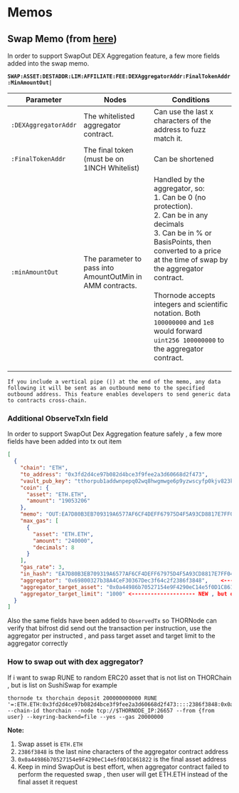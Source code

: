 # Memos

## Swap Memo (from [here](https://gitlab.com/thorchain/thornode/-/merge_requests/2218))

In order to support SwapOut DEX Aggregation feature, a few more fields added into the swap memo.

**`SWAP:ASSET:DESTADDR:LIM:AFFILIATE:FEE:DEXAggregatorAddr:FinalTokenAddr:MinAmountOut|`**

| Parameter            | Nodes                                                     | Conditions                                                                                                                                                                                                                                                                                                                                                        |
| -------------------- | --------------------------------------------------------- | ----------------------------------------------------------------------------------------------------------------------------------------------------------------------------------------------------------------------------------------------------------------------------------------------------------------------------------------------------------------- |
| `:DEXAggregatorAddr` | The whitelisted aggregator contract.                      | Can use the last x characters of the address to fuzz match it.                                                                                                                                                                                                                                                                                                    |
| `:FinalTokenAddr`    | The final token (must be on 1INCH Whitelist)              | Can be shortened                                                                                                                                                                                                                                                                                                                                                  |
| `:minAmountOut`      | The parameter to pass into AmountOutMin in AMM contracts. | Handled by the aggregator, so:<br>1. Can be 0 (no protection). <br>2. Can be in any decimals<br>3. Can be in % or BasisPoints, then converted to a price at the time of swap by the aggregator contract.<br><br> Thornode accepts integers and scientific notation. Both `100000000` and `1e8` would forward `uint256 100000000` to the aggregator contract.</p> |

```admonish success
If you include a vertical pipe (|) at the end of the memo, any data following it will be sent as an outbound memo to the specified outbound address. This feature enables developers to send generic data to contracts cross-chain.
```

### Additional ObserveTxIn field

In order to support SwapOut Dex Aggregation feature safely , a few more fields have been added into tx out item

```json
[
  {
    "chain": "ETH",
    "to_address": "0x3fd2d4ce97b082d4bce3f9fee2a3d60668d2f473",
    "vault_pub_key": "tthorpub1addwnpepq02wq8hwgmwge6p9yzwscyfp0kjv823kres7l7tcv89nn2zfu3jguu5s4qa",
    "coin": {
      "asset": "ETH.ETH",
      "amount": "19053206"
    },
    "memo": "OUT:EA7D80B3EB709319A6577AF6CF4DEFF67975D4F5A93CD8817E7FF04A048D1C5C",
    "max_gas": [
      {
        "asset": "ETH.ETH",
        "amount": "240000",
        "decimals": 8
      }
    ],
    "gas_rate": 3,
    "in_hash": "EA7D80B3EB709319A6577AF6CF4DEFF67975D4F5A93CD8817E7FF04A048D1C5C",
    "aggregator": "0x69800327b38A4CeF30367Dec3f64c2f2386f3848",    <-------------------- NEW
    "aggregator_target_asset": "0x0a44986b70527154e9F4290eC14e5f0D1C861822", <-------------------- NEW
    "aggregator_target_limit": "1000" <-------------------- NEW , but optional
  }
]
```

Also the same fields have been added to `ObservedTx` so THORNode can verify that bifrost did send out the transaction per instruction, use the aggregator per instructed , and pass target asset and target limit to the aggregator correctly

### How to swap out with dex aggregator?

If i want to swap RUNE to random ERC20 asset that is not list on THORChain , but is list on SushiSwap for example

```text
thornode tx thorchain deposit 200000000000 RUNE '=:ETH.ETH:0x3fd2d4ce97b082d4bce3f9fee2a3d60668d2f473::::2386f3848:0x0a44986b70527154e9F4290eC14e5f0D1C861822' --chain-id thorchain --node tcp://$THORNODE_IP:26657 --from {from user} --keyring-backend=file --yes --gas 20000000
```

**Note:**

1. Swap asset is `ETH.ETH`
2. `2386f3848` is the last nine characters of the aggregator contract address
3. `0x0a44986b70527154e9F4290eC14e5f0D1C861822` is the final asset address
4. Keep in mind SwapOut is best effort, when aggregator contract failed to perform the requested swap , then user will get ETH.ETH instead of the final asset it request
